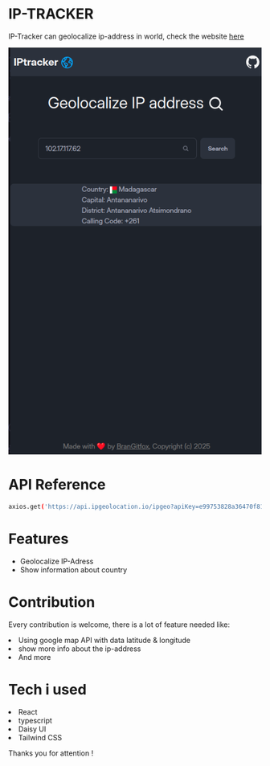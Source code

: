 # IP-TRACKER 
IP-Tracker can geolocalize ip-address in world, check the website [here](https://iptracker-brangitfox.netlify.app)

 <img src="./src/assets/ip-doc.png">

# API Reference
```bash
axios.get('https://api.ipgeolocation.io/ipgeo?apiKey=e99753828a36470f8156d603dd7dcebb&ip={the_ip_you_want_to_find}')
```
# Features
<ul>
  <li>Geolocalize IP-Adress</li>
  <li>Show information about country</li>
</ul>

# Contribution
Every contribution is welcome, there is a lot of feature needed like:
<li>Using google map API with data latitude & longitude</li>
<li>show more info about the ip-address</li>
  <li>And more</li>


# Tech i used
  <li>React</li>
  <li>typescript</li>
  <li>Daisy UI</li>
  <li>Tailwind CSS</li>

  Thanks you for attention !




